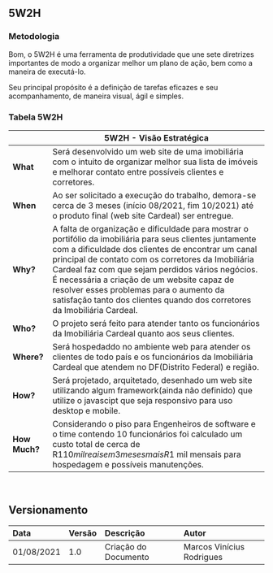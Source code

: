 ## 5W2H

### Metodologia

Bom, o 5W2H é uma ferramenta de produtividade que une sete diretrizes importantes de modo a organizar melhor um plano de ação, bem como a maneira de executá-lo.

Seu principal propósito é a definição de tarefas eficazes e seu acompanhamento, de maneira visual, ágil e simples.

### Tabela 5W2H

| | <center>5W2H - Visão Estratégica|
--|--|
**What** | Será desenvolvido um web site de uma imobiliária com o intuito de organizar melhor sua lista de imóveis e melhorar contato entre possíveis clientes e corretores.
 **When**| Ao ser solicitado a execução do trabalho, demora-se cerca de 3 meses (início 08/2021, fim 10/2021) até o produto final (web site Cardeal) ser entregue.
**Why?** | A falta de organização e dificuldade para mostrar o portifólio da imobiliária para seus clientes juntamente com a dificuldade dos clientes de encontrar um canal principal de contato com os corretores da Imobiliária Cardeal faz com que sejam perdidos vários negócios. É necessária a criação de um website capaz de resolver esses problemas para o aumento da satisfação tanto dos clientes quando dos corretores da Imobiliária Cardeal.
**Who?** | O projeto será feito para atender tanto os funcionários da Imobiliária Cardeal quanto aos seus clientes.
**Where?** | Será hospedaddo no ambiente web para atender os clientes de todo país e os funcionários da Imobiliária Cardeal que atendem no DF(Distrito Federal) e região.
**How?** | Será projetado, arquitetado, desenhado um web site utilizando algum framework(ainda não definido) que utilize o javascipt que seja responsivo para uso desktop e mobile. 
**How Much?**| Considerando o piso para Engenheiros de software e o time contendo 10 funcionários foi calculado um custo total de cerca de R$110 mil reais em 3 meses mais R$1 mil mensais para hospedagem e possíveis manutenções.
<br>

## Versionamento

| Data       | Versão | Descrição                                | Autor             |
| :--------- | :----- | :--------------------------------------- | :---------------- |
| 01/08/2021 | 1.0    | Criação do Documento          | Marcos Vinícius Rodrigues    |
